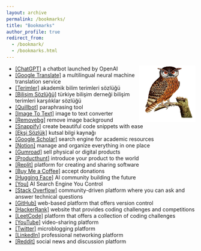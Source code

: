 ```yaml
---
layout: archive
permalink: /bookmarks/
title: "Bookmarks"
author_profile: true
redirect_from: 
  - /bookmark/
  - /bookmarks.html
---
```


<img align="right" width="150" height="150" alt="owl on brach" src="/images/owl-on-branch.png">

* <a href="https://chat.openai.com/">[ChatGPT]</a> a chatbot launched by OpenAI 
* <a href="https://translate.google.com/">[Google Translate]</a> a multilingual neural machine translation service
* <a href="https://terimler.org/">[Terimler]</a> akademik bilim terimleri sözlüğü
* <a href="https://eski.tbd.org.tr/index.php?sayfa=sozluk&mi1">[Bilişim Sözlüğü]</a> türkiye bilişim derneği bilişim terimleri karşılıklar sözlüğü
* <a href="https://quillbot.com/">[Quillbot]</a> paraphrasing tool
* <a href="https://www.imagetotext.info/">[Image To Text]</a> image to text converter
* <a href="https://www.remove.bg/">[Removebg]</a> remove image background
* <a href="https://snappify.com/editor">[Snappify]</a> create beautiful code snippets with ease
* <a href="https://eksisozluk.com/">[Ekşi Sözlük]</a> kutsal bilgi kaynağı
* <a href="https://scholar.google.com/">[Google Scholar]</a> search engine for academic resources
* <a href="https://www.notion.so/">[Notion]</a> manage and organize everything in one place
* <a href="https://gumroad.com/">[Gumroad]</a> sell physical or digital products
* <a href="https://www.producthunt.com/">[Producthunt]</a> introduce your product to the world
* <a href="https://replit.com/">[Replit]</a> platform for creating and sharing software
* <a href="https://www.buymeacoffee.com/">[Buy Me a Coffee]</a> accept donations
* <a href="https://huggingface.co/">[Hugging Face]</a> AI community building the future
* <a href="https://you.com/">[You]</a> AI Search Engine You Control
* <a href="https://stackoverflow.com/">[Stack Overflow]</a> community-driven platform where you can ask and answer technical questions
* <a href="https://github.com/">[GitHub]</a> web-based platform that offers version control
* <a href="https://www.hackerrank.com/">[HackerRank]</a> website that provides coding challenges and competitions
* <a href="https://leetcode.com/">[LeetCode]</a> platform that offers a collection of coding challenges
* <a href="https://youtube.com/">[YouTube]</a> video-sharing platform
* <a href="https://twitter.com/">[Twitter]</a> microblogging platform 
* <a href="https://linkedin.com/">[LinkedIn]</a> professional networking platform 
* <a href="https://reddit.com/">[Reddit]</a> social news and discussion platform 
